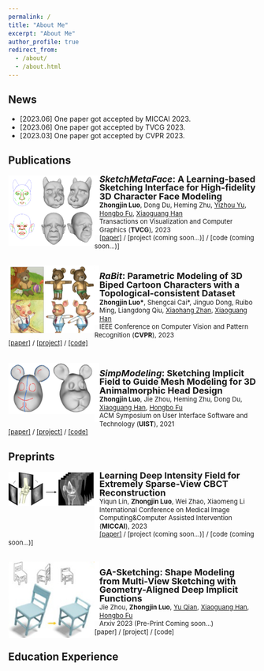 ```yaml
---
permalink: /
title: "About Me"
excerpt: "About Me"
author_profile: true
redirect_from: 
  - /about/
  - /about.html
---
```


<!-- I am currently a first-year Ph.D. student at [Tsinghua University](https://www.tsinghua.edu.cn/en/), under the supervision of Prof. [Feng Xu](http://xufeng.site/).
Before that, I received my B.S. degree of Computer Science ([Xuteli School](https://xuteli.bit.edu.cn/english/index.htm)) from [Beijing Institute of Technology](https://english.bit.edu.cn/) at 2022, under the supervision of Prof. [Ying Fu](https://ying-fu.github.io/).

My research interests lies at the intersection of machine learning, computer vision, and computer graphics, including neural rendering, visual geometric computing, and face modeling. -->


<!-- ############## -->
<!-- news -->
<!-- ############## -->

News
------
* [2023.06] One paper got accepted by MICCAI 2023.
* [2023.06] One paper got accepted by TVCG 2023.
* [2023.03] One paper got accepted by CVPR 2023.

<!-- ############## -->
<!-- publications -->
<!-- ############## -->

Publications
------
<div>
  <img style="float: left" src="../zjlimages/pub/SketchMetaface.png" width="175px">
</div>
<div>
  <img style="float: left" src="../zjlimages/border_row2.png" width="10px">
</div>
<div>
  <p style="line-height:118%">
    <font size="4">
      <b><i>SketchMetaFace</i>: A Learning-based Sketching Interface for High-fidelity 3D Character Face Modeling</b>
      <br>
    </font> 
    <font size="2">
      <b>Zhongjin Luo</b>, 
      Dong Du, 
      Heming Zhu, 
      <a href="https://i.cs.hku.hk/~yzyu/">Yizhou Yu</a>,
      <a href="http://sweb.cityu.edu.hk/hongbofu/index.htm">Hongbo Fu</a>,
      <a href="https://gaplab.cuhk.edu.cn/">Xiaoguang Han</a>
      <br>
    </font> 
    <font size="2">
      Transactions on Visualization and Computer Graphics (<b>TVCG</b>), 2023
      <br>
    </font> 
    <font size="2">
      <a href="../files/SketchMetaface.pdf">[paper]</a> /
      [project (coming soon...)] /
      [code (coming soon...)]
    </font>
  </p>
</div>
<br>

<div>
  <img style="float: left" src="../zjlimages/pub/RaBit.png" width="175px">
</div>
<div>
  <img style="float: left" src="../zjlimages/border_row2.png" width="10px">
</div>
<div>
  <p style="line-height:118%">
    <font size="4">
      <b><i>RaBit</i>: Parametric Modeling of 3D Biped Cartoon Characters with a Topological-consistent Dataset</b>
      <br>
    </font> 
    <font size="2">
      <b>Zhongjin Luo*</b>, 
      Shengcai Cai*, 
      Jinguo Dong, 
      Ruibo Ming, 
      Liangdong Qiu, 
      <a href="https://xiaohangzhan.github.io/">Xiaohang Zhan</a>,
      <a href="https://gaplab.cuhk.edu.cn/">Xiaoguang Han</a> 
      <br>
    </font> 
    <font size="2">
      IEEE Conference on Computer Vision and Pattern Recognition (<b>CVPR</b>), 2023 
      <br>
    </font> 
    <font size="2">
      <a href="https://arxiv.org/abs/2303.12564">[paper]</a> / 
      <a href="https://gaplab.cuhk.edu.cn/projects/RaBit/">[project]</a> /
      <a href="https://github.com/zhongjinluo/RaBit">[code]</a>
    </font>
  </p>
</div>
<br>

<div>
  <img style="float: left" src="../zjlimages/pub/SimpModeling.jpeg" width="175px">
</div>
<div>
  <img style="float: left" src="../zjlimages/border_row2.png" width="10px">
</div>
<div>
  <p style="line-height:118%">
    <font size="4">
      <b><i>SimpModeling</i>: Sketching Implicit Field to Guide Mesh Modeling for 3D Animalmorphic Head Design</b>
      <br>
    </font> 
    <font size="2">
      <b>Zhongjin Luo</b>, 
      Jie Zhou, 
      Heming Zhu, 
      Dong Du, 
      <a href="https://gaplab.cuhk.edu.cn/">Xiaoguang Han</a>,
      <a href="http://sweb.cityu.edu.hk/hongbofu/index.htm">Hongbo Fu</a>
      <br>
    </font> 
    <font size="2">
      ACM Symposium on User Interface Software and Technology (<b>UIST</b>), 2021
      <br>
    </font> 
    <font size="2">
      <a href="https://arxiv.org/abs/2108.02548">[paper]</a> / 
      <a href="https://zhongjinluo.github.io/SimpModeling/">[project]</a> /
      <a href="https://zhongjinluo.github.io/SimpModeling/">[code]</a>
    </font>
  </p>
</div>

<!-- 
<div>
  <img style="float: left" src="../hyximages/pub/ijcai21-IALS.png" width="175px">
</div>
<div>
  <img style="float: left" src="../hyximages/border_row2.png" width="10px">
</div>
<div>
  <p style="line-height:125%">
    <font size="4">
      <b>Disentangled Face Attribute Editing via Instance-Aware Latent Space Search</b>
      <br>
    </font> 
    <font size="2">
      <b>Yuxuan Han</b>, 
      <a href="http://jlyang.org/">Jiaolong Yang</a>, 
      <a href="https://ying-fu.github.io/">Ying Fu</a>
      <br>
    </font> 
    <font size="2">
      International Joint Conference on Artificial Intelligence (<b>IJCAI</b>), 2021 
      <br>
    </font> 
    <font size="2">
      <a href="https://arxiv.org/abs/2105.12660">[paper]</a> / 
      <a href="https://github.com/yxuhan/IALS">[code]</a>
    </font>
  </p>
</div> -->

<!-- ############## -->
<!-- preprints -->
<!-- ############## -->

Preprints
------
<div>
  <img style="float: left" src="../zjlimages/pub/CBCT.png" width="175px">
</div>
<div>
  <img style="float: left" src="../zjlimages/border_row2.png" width="10px">
</div>
<div>
  <p style="line-height:118%">
    <font size="4">
      <b>Learning Deep Intensity Field for Extremely Sparse-View CBCT Reconstruction</b>
      <br>
    </font> 
    <font size="2">
      Yiqun Lin,
      <b>Zhongjin Luo</b>, 
      Wei Zhao,
      Xiaomeng Li
      <br>
    </font> 
    <font size="2">
      International Conference on Medical Image Computing&Computer Assisted Intervention (<b>MICCAI</b>), 2023
      <br>
    </font> 
    <font size="2">
      <a href="https://arxiv.org/abs/2303.06681">[paper]</a> /
      [project (coming soon...)] /
      [code (coming soon...)]
    </font>
  </p>
</div>
<br>

<div>
  <img style="float: left" src="../zjlimages/pub/GA-Sketching.png" width="175px">
</div>
<div>
  <img style="float: left" src="../zjlimages/border_row2.png" width="10px">
</div>
<div>
  <p style="line-height:118%">
    <font size="4">
      <b>GA-Sketching: Shape Modeling from Multi-View Sketching with Geometry-Aligned Deep Implicit Functions</b>
      <br>
    </font> 
    <font size="2">
      Jie Zhou, 
      <b>Zhongjin Luo</b>, 
      <a href="https://yuqian1023.github.io/">Yu Qian</a>,
      <a href="https://gaplab.cuhk.edu.cn/">Xiaoguang Han</a>,
      <a href="http://sweb.cityu.edu.hk/hongbofu/index.htm">Hongbo Fu</a>
      <br>
    </font> 
    <font size="2">
      Arxiv 2023 (Pre-Print Coming soon...)
      <br>
    </font> 
    <font size="2">
      [paper] / 
      [project] /
      [code]
    </font>
  </p>
</div>

<!-- ############## -->
<!-- education -->
<!-- ############## -->

Education Experience
------
<!-- <img style="float: left; width: 15%" src="..\hyximages\edu\BIT.jpeg"> -->
<!-- <div>
<img style="float: left; width: 75px" src="../hyximages/edu/THU.jpeg">
<img style="float: left" src="../hyximages/border_row1.png" width="10px">
<p style="line-height:125%">
  <font size="4"><b>Tsinghua University, Beijing, China</b><br></font> 
  <font size="2">September 2022 -  <br></font> 
  <font size="2">Ph.D. in Software Engineering at <a href="https://www.thss.tsinghua.edu.cn/en/">School of Software</a><br></font>
</p>  
</div>

<div>
<img style="float: left; width: 75px" src="../hyximages/edu/BIT.jpeg">
<img style="float: left" src="../hyximages/border_row1.png" width="10px">
<p style="line-height:125%">
  <font size="4"><b>Beijing Institute of Technology, Beijing, China</b><br></font> 
  <font size="2">September 2018 - June 2022<br></font> 
  <font size="2">B.E. in Computer Science at <a href="https://xuteli.bit.edu.cn/">Xu Class</a><br></font>
  <font size="2"> <b>GPA 90.0, rank 2/56</b> <br></font>
</p>  
</div> -->


<!-- ############## -->
<!-- honors and awards -->
<!-- ############## -->

<!-- Honors & Awards -->
<!-- ------ -->
<!-- * Xu Scholarship Nomination (the highest honor in [BIT](https://english.bit.edu.cn/), 20 candidates per year), 2021
* National Scholarship, 2020 -->


<!-- ############## -->
<!-- visit map -->
<!-- ############## -->


<!-- <script type="text/javascript" id="clustrmaps" src="//clustrmaps.com/map_v2.js?d=Fch6zw-5NWNC1a84KykNSk5ZiFnS_zW_YGiC2lsOlfI&cl=ffffff&w=a"></script> -->
